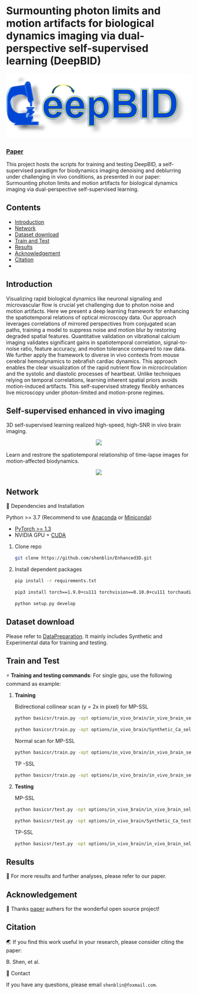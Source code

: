 # Surmounting photon limits and motion artifacts for biological dynamics imaging via dual-perspective self-supervised learning (DeepBID)

<p align="center">
  <img src="assets/title.jpg">
</p>

### [Paper]()
This project hosts the scripts for training and testing DeepBID, a self-supervised paradigm for biodynamics imaging denoising and deblurring under challenging in vivo conditions, as presented in our paper: Surmounting photon limits and motion artifacts for biological dynamics imaging via dual-perspective self-supervised learning.

## Contents

- [Introduction](#Introduction)
- [Network](#Network)
- [Dataset download](#Dataset-download)
- [Train and Test](#Train-and-Test)
- [Results](#Results)
- [Acknowledgement](#Acknowledgement)
- [Citation](#Citation)
- 
## Introduction

Visualizing rapid biological dynamics like neuronal signaling and microvascular flow is crucial yet challenging due to photon noise and motion artifacts. Here we present a deep learning framework for enhancing the spatiotemporal relations of optical microscopy data. Our approach leverages correlations of mirrored perspectives from conjugated scan paths, training a model to suppress noise and motion blur by restoring degraded spatial features. Quantitative validation on vibrational calcium imaging validates significant gains in spatiotemporal correlation, signal-to-noise ratio, feature accuracy, and motion tolerance compared to raw data. We further apply the framework to diverse in vivo contexts from mouse cerebral hemodynamics to zebrafish cardiac dynamics. This approach enables the clear visualization of the rapid nutrient flow in microcirculation and the systolic and diastolic processes of heartbeat. Unlike techniques relying on temporal correlations, learning inherent spatial priors avoids motion-induced artifacts. This self-supervised strategy flexibly enhances live microscopy under photon-limited and motion-prone regimes.

## Self-supervised enhanced in vivo imaging 
3D self-supervised learning realized high-speed, high-SNR in vivo brain imaging.

<p align="center">
  <img src="assets/diagram.gif">
</p>

Learn and restrore the spatiotemporal relationship of time-lapse images for motion-affected biodynamics.

<p align="center">
  <img src="assets/comparison.gif">
</p>


## Network
📕 Dependencies and Installation

Python >= 3.7 (Recommend to use [Anaconda](https://www.anaconda.com/download/#linux) or [Miniconda](https://docs.conda.io/en/latest/miniconda.html))
- [PyTorch >= 1.3](https://pytorch.org/)
- NVIDIA GPU + [CUDA](https://developer.nvidia.com/cuda-downloads)

1. Clone repo

    ```bash
    git clone https://github.com/shenblin/Enhanced3D.git
    ```

2. Install dependent packages

    ```bash
    pip install -r requirements.txt
     ```
     ```bash
    pip3 install torch==1.9.0+cu111 torchvision==0.10.0+cu111 torchaudio==0.9.0 -f https://download.pytorch.org/whl/torch_stable.html
      ```
     ```bash
    python setup.py develop
    ```
   
## Dataset download

Please refer to [DataPreparation](datasets/Data_Download.md). It mainly includes Synthetic and Experimental data for training and testing.


## Train and Test

⚡  **Training and testing commands**: For single gpu, use the following command as example:
1. **Training**


   Bidirectional collinear scan (y = 2x in pixel) for MP-SSL

    ```bash
    python basicsr/train.py -opt options/in_vivo_brain/in_vivo_brain_self_lines_train_bi_scan.yml
    ```
    ```bash
    python basicsr/train.py -opt options/in_vivo_brain/Synthetic_Ca_self_lines_train.yml
    ```
    
   Normal scan for MP-SSL
    ```bash
    python basicsr/train.py -opt options/in_vivo_brain/in_vivo_brain_self_lines_train.yml
    ```
    TP -SSL
    ```bash
    python basicsr/train.py -opt options/in_vivo_brain/in_vivo_brain_self_frames_train.yml
     ```

2. **Testing**
     
    MP-SSL
    ```bash
    python basicsr/test.py -opt options/in_vivo_brain/in_vivo_brain_self_lines_test.yml
    ```
    ```bash
    python basicsr/test.py -opt options/in_vivo_brain/Synthetic_Ca_test.yml
    ```
    TP-SSL
    ```bash
    python basicsr/test.py -opt options/in_vivo_brain/in_vivo_brain_self_frames_test.yml
     ```
 
## Results

📢 For more results and further analyses, please refer to our paper.


## Acknowledgement

📜 Thanks [paper](https://arxiv.org/pdf/2007.15651) authers for the wonderful open source project!


 ## Citation

🌏 If you find this work useful in your research, please consider citing the paper:

B. Shen, et al.

📧 Contact

If you have any questions, please email `shenblin@foxmail.com`.
